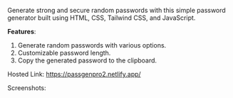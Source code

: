 Generate strong and secure random passwords with this simple password generator built using HTML, CSS, Tailwind CSS, and JavaScript.

**Features**:
1) Generate random passwords with various options.
2) Customizable password length.
3) Copy the generated password to the clipboard.

Hosted Link: https://passgenpro2.netlify.app/

Screenshots:
